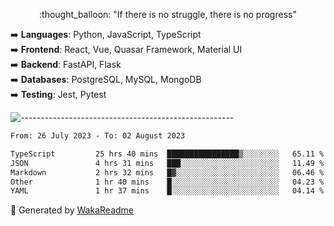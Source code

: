 <p align="center"> 
  :thought_balloon: "If there is no struggle, there is no progress"
</p>

<p align="left">
  ➡️ <strong>Languages</strong>: Python, JavaScript, TypeScript<br>
  ➡️ <strong>Frontend</strong>: React, Vue, Quasar Framework, Material UI<br>
  ➡️ <strong>Backend</strong>: FastAPI, Flask<br>
  ➡️ <strong>Databases</strong>: PostgreSQL, MySQL, MongoDB<br>
  ➡️ <strong>Testing</strong>: Jest, Pytest<br>
</p>

![-----------------------------------------------------](https://raw.githubusercontent.com/andreasbm/readme/master/assets/lines/vintage.png)

<!--START_SECTION:waka-->

```txt
From: 26 July 2023 - To: 02 August 2023

TypeScript         25 hrs 40 mins  ████████████████▒░░░░░░░░   65.11 %
JSON               4 hrs 31 mins   ███░░░░░░░░░░░░░░░░░░░░░░   11.49 %
Markdown           2 hrs 32 mins   █▓░░░░░░░░░░░░░░░░░░░░░░░   06.46 %
Other              1 hr 40 mins    █░░░░░░░░░░░░░░░░░░░░░░░░   04.23 %
YAML               1 hr 37 mins    █░░░░░░░░░░░░░░░░░░░░░░░░   04.14 %
```

<!--END_SECTION:waka-->


🚀 Generated by [WakaReadme](https://github.com/athul/waka-readme)
